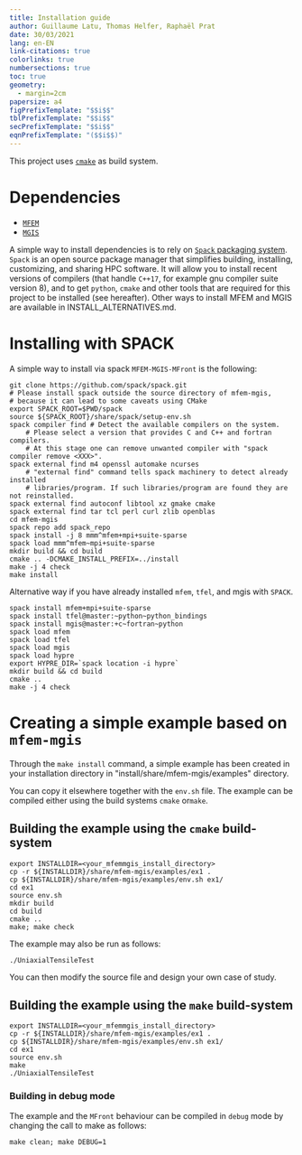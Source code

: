 ```yaml
---
title: Installation guide
author: Guillaume Latu, Thomas Helfer, Raphaël Prat
date: 30/03/2021
lang: en-EN
link-citations: true
colorlinks: true
numbersections: true
toc: true
geometry:
  - margin=2cm
papersize: a4
figPrefixTemplate: "$$i$$"
tblPrefixTemplate: "$$i$$"
secPrefixTemplate: "$$i$$"
eqnPrefixTemplate: "($$i$$)"
---
```


This project uses [`cmake`](https://cmake.org/) as build system.

# Dependencies

- [`MFEM`](https://mfem.org/)
- [`MGIS`](https://github.com/thelfer/MFrontGenericInterfaceSupport)

A simple way to install dependencies is to rely on [`Spack` packaging
system](https://spack.io/). `Spack` is an open source package manager
that simplifies building, installing, customizing, and sharing HPC
software. It will allow you to install recent versions of compilers
(that handle `C++17`, for example gnu compiler suite version 8), and to
get `python`, `cmake` and other tools that are required for this project
to be installed (see hereafter). Other ways to install MFEM and MGIS are
available in INSTALL_ALTERNATIVES.md.

# Installing with SPACK

A simple way to install via spack `MFEM-MGIS-MFront` is the following:

```
git clone https://github.com/spack/spack.git
# Please install spack outside the source directory of mfem-mgis,
# because it can lead to some caveats using CMake
export SPACK_ROOT=$PWD/spack
source ${SPACK_ROOT}/share/spack/setup-env.sh
spack compiler find # Detect the available compilers on the system.
    # Please select a version that provides C and C++ and fortran compilers.
    # At this stage one can remove unwanted compiler with "spack compiler remove <XXX>".
spack external find m4 openssl automake ncurses
    # "external find" command tells spack machinery to detect already installed 
    # libraries/program. If such libraries/program are found they are not reinstalled.
spack external find autoconf libtool xz gmake cmake
spack external find tar tcl perl curl zlib openblas
cd mfem-mgis
spack repo add spack_repo 
spack install -j 8 mmm^mfem+mpi+suite-sparse
spack load mmm^mfem~mpi+suite-sparse
mkdir build && cd build
cmake .. -DCMAKE_INSTALL_PREFIX=../install
make -j 4 check
make install
```

Alternative way if you have already installed `mfem`, `tfel`, and mgis with `SPACK`.

```
spack install mfem+mpi+suite-sparse
spack install tfel@master:~python~python_bindings
spack install mgis@master:+c~fortran~python
spack load mfem
spack load tfel
spack load mgis
spack load hypre
export HYPRE_DIR=`spack location -i hypre`
mkdir build && cd build
cmake ..
make -j 4 check
```

# Creating a simple example based on `mfem-mgis`

Through the `make install` command, a simple example has been created in
your installation directory in "install/share/mfem-mgis/examples" directory.

You can copy it elsewhere together with the `env.sh` file. The example
can be compiled either using the build systems `cmake` or`make`.

## Building the example using the `cmake` build-system

```
export INSTALLDIR=<your_mfemmgis_install_directory>
cp -r ${INSTALLDIR}/share/mfem-mgis/examples/ex1 .
cp ${INSTALLDIR}/share/mfem-mgis/examples/env.sh ex1/
cd ex1
source env.sh
mkdir build
cd build
cmake ..
make; make check
```

The example may also be run as follows:


```
./UniaxialTensileTest 
```

You can then modify the source file and design your
own case of study.

## Building the example using the `make` build-system

```
export INSTALLDIR=<your_mfemmgis_install_directory>
cp -r ${INSTALLDIR}/share/mfem-mgis/examples/ex1 .
cp ${INSTALLDIR}/share/mfem-mgis/examples/env.sh ex1/
cd ex1
source env.sh
make
./UniaxialTensileTest 
```

### Building in debug mode

The example and the `MFront` behaviour can be compiled in `debug` mode
by changing the call to make as follows:

```
make clean; make DEBUG=1
```
